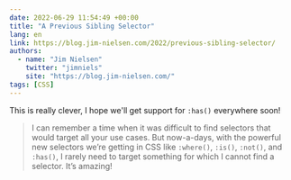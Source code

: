 ```yaml
---
date: 2022-06-29 11:54:49 +00:00
title: "A Previous Sibling Selector"
lang: en
link: https://blog.jim-nielsen.com/2022/previous-sibling-selector/
authors:
  - name: "Jim Nielsen"
    twitter: "jimniels"
    site: "https://blog.jim-nielsen.com/"
tags: [CSS]
---
```


This is really clever, I hope we'll get support for `:has()` everywhere soon!

> I can remember a time when it was difficult to find selectors that would target all your use cases. But now-a-days, with the powerful new selectors we’re getting in CSS like `:where()`, `:is()`, `:not()`, and `:has()`, I rarely need to target something for which I cannot find a selector. It’s amazing!
